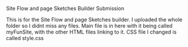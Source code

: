 Site Flow and page Sketches Builder Submission

This is for the Site Flow and page Sketches builder. I uploaded the whole folder so I didnt miss any files. Main file is in here with it being called myFunSite, with the other HTML files linking to it. CSS file I changed is called style.css
